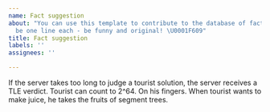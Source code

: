 ```yaml
---
name: Fact suggestion
about: "You can use this template to contribute to the database of facts! Facts should
  be one line each - be funny and original! \U0001F609"
title: Fact suggestion
labels: ''
assignees: ''

---
```


If the server takes too long to judge a tourist solution, the server receives a TLE verdict.
Tourist can count to 2^64. On his fingers.
When tourist wants to make juice, he takes the fruits of segment trees.
